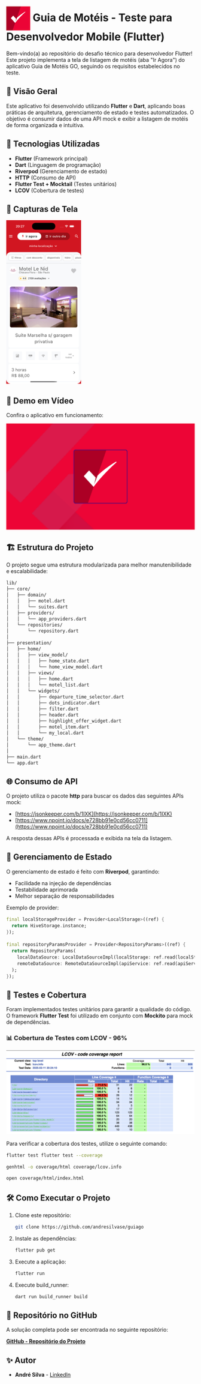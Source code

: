 # <img src="assets/logo.png" alt="Logo" width="64" style="vertical-align: middle;"/> Guia de Motéis - Teste para Desenvolvedor Mobile (Flutter)

Bem-vindo(a) ao repositório do desafio técnico para desenvolvedor Flutter! Este projeto implementa a tela de listagem de motéis (aba "Ir Agora") do aplicativo Guia de Motéis GO, seguindo os requisitos estabelecidos no teste.

## 📌 Visão Geral

Este aplicativo foi desenvolvido utilizando **Flutter** e **Dart**, aplicando boas práticas de arquitetura, gerenciamento de estado e testes automatizados. O objetivo é consumir dados de uma API mock e exibir a listagem de motéis de forma organizada e intuitiva.

## 🚀 Tecnologias Utilizadas

- **Flutter** (Framework principal)
- **Dart** (Linguagem de programação)
- **Riverpod** (Gerenciamento de estado)
- **HTTP** (Consumo de API)
- **Flutter Test + Mocktail** (Testes unitários)
- **LCOV** (Cobertura de testes)

## 📸 Capturas de Tela

<img src="assets/home.png" alt="Home" width="200"/>

## 🎥 Demo em Vídeo

Confira o aplicativo em funcionamento:

[![Demo Guia de Motéis](assets/video_thumbnail.png)](https://youtu.be/H6aTh-5lxrE)

## 🏗 Estrutura do Projeto

O projeto segue uma estrutura modularizada para melhor manutenibilidade e escalabilidade:

```
lib/
├── core/
│   ├── domain/              
│   │   ├── motel.dart
│   │   └── suites.dart
│   ├── providers/           
│   │   └── app_providers.dart
│   └── repositories/        
│       └── repository.dart
│
├── presentation/
│   ├── home/               
│   │   ├── view_model/     
│   │   │   ├── home_state.dart
│   │   │   └── home_view_model.dart
│   │   ├── views/          
│   │   │   ├── home.dart
│   │   │   └── motel_list.dart
│   │   └── widgets/        
│   │       ├── departure_time_selector.dart
│   │       ├── dots_indicator.dart
│   │       ├── filter.dart
│   │       ├── header.dart
│   │       ├── highlight_offer_widget.dart
│   │       ├── motel_item.dart
│   │       └── my_local.dart
│   └── theme/              
│       └── app_theme.dart
│
├── main.dart               
└── app.dart               
```

## 🌐 Consumo de API

O projeto utiliza o pacote **http** para buscar os dados das seguintes APIs mock:

- [https://jsonkeeper.com/b/1IXK](https://jsonkeeper.com/b/1IXK)
- [https://www.npoint.io/docs/e728bb91e0cd56cc0711](https://www.npoint.io/docs/e728bb91e0cd56cc0711)

A resposta dessas APIs é processada e exibida na tela da listagem.

## 🔄 Gerenciamento de Estado

O gerenciamento de estado é feito com **Riverpod**, garantindo:

- Facilidade na injeção de dependências
- Testabilidade aprimorada
- Melhor separação de responsabilidades

Exemplo de provider:

```dart
final localStorageProvider = Provider<LocalStorage>((ref) {
  return HiveStorage.instance;
});

final repositoryParamsProvider = Provider<RepositoryParams>((ref) {
  return RepositoryParams(
    localDataSource: LocalDataSourceImpl(localStorage: ref.read(localStorageProvider)),
    remoteDataSource: RemoteDataSourceImpl(apiService: ref.read(apiServiceProvider)),
  );
});

```

## 🧪 Testes e Cobertura

Foram implementados testes unitários para garantir a qualidade do código. O framework **Flutter Test** foi utilizado em conjunto com **Mockito** para mock de dependências.

### 📊 Cobertura de Testes com LCOV - 96%

![Cobertura de código](/assets/coverage.png)

Para verificar a cobertura dos testes, utilize o seguinte comando:

```bash
flutter test flutter test --coverage
```

```bash
genhtml -o coverage/html coverage/lcov.info
```

```bash
open coverage/html/index.html
```


## 🛠 Como Executar o Projeto

1. Clone este repositório:
   ```sh
   git clone https://github.com/andresilvase/guiago
   ```
2. Instale as dependências:
   ```sh
   flutter pub get
   ```
3. Execute a aplicação:
   ```sh
   flutter run
   ```
4. Execute build_runner:
   ```sh
   dart run build_runner build
   ```

## 🔗 Repositório no GitHub

A solução completa pode ser encontrada no seguinte repositório:

[**GitHub - Repositório do Projeto**](https://github.com/andresilvase/guiago)

## ✨ Autor

- **André Silva** - [LinkedIn](https://www.linkedin.com/in/andre-mobile-developer/)



